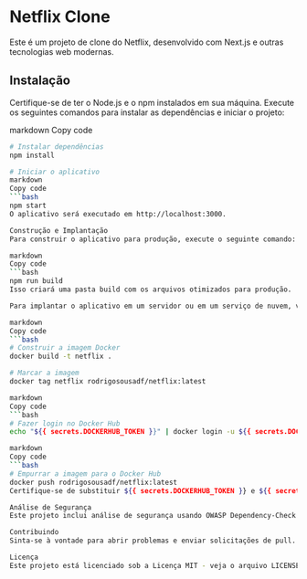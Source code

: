 
# Netflix Clone

Este é um projeto de clone do Netflix, desenvolvido com Next.js e outras tecnologias web modernas.

## Instalação

Certifique-se de ter o Node.js e o npm instalados em sua máquina. Execute os seguintes comandos para instalar as dependências e iniciar o projeto:

markdown
Copy code
```bash
# Instalar dependências
npm install

# Iniciar o aplicativo
markdown
Copy code
```bash
npm start
O aplicativo será executado em http://localhost:3000.

Construção e Implantação
Para construir o aplicativo para produção, execute o seguinte comando:

markdown
Copy code
```bash
npm run build
Isso criará uma pasta build com os arquivos otimizados para produção.

Para implantar o aplicativo em um servidor ou em um serviço de nuvem, você pode usar Docker. Aqui estão os passos básicos:

markdown
Copy code
```bash
# Construir a imagem Docker
docker build -t netflix .

# Marcar a imagem
docker tag netflix rodrigosousadf/netflix:latest

markdown
Copy code
```bash
# Fazer login no Docker Hub
echo "${{ secrets.DOCKERHUB_TOKEN }}" | docker login -u ${{ secrets.DOCKERHUB_USERNAME }} --password-stdin

markdown
Copy code
```bash
# Empurrar a imagem para o Docker Hub
docker push rodrigosousadf/netflix:latest
Certifique-se de substituir ${{ secrets.DOCKERHUB_TOKEN }} e ${{ secrets.DOCKERHUB_USERNAME }} com suas credenciais do Docker Hub.

Análise de Segurança
Este projeto inclui análise de segurança usando OWASP Dependency-Check e Trivy. Certifique-se de ter essas ferramentas instaladas e configuradas conforme mencionado no fluxo de trabalho GitHub Actions.

Contribuindo
Sinta-se à vontade para abrir problemas e enviar solicitações de pull. Contribuições são bem-vindas!

Licença
Este projeto está licenciado sob a Licença MIT - veja o arquivo LICENSE para detalhes.

